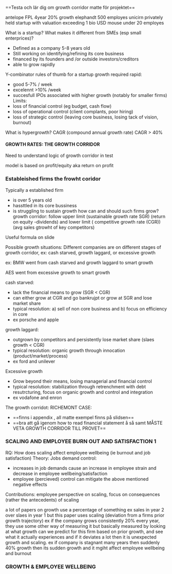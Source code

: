 
==Testa och lär dig om growth corridor matte för projektet==

antelope FPL 4year 20% growth
elephandt 500 employes
unicirn privately held startup with valuation exceeding 1 bio USD
mouse under 20 employes

What is a startup? What makes it different from SMEs (esp small enterprices)?
- Defined as a company 5-8 years old
- Still working on identifying/refining its core business
- financed by its founders and /or outside investors/creditors
- able to grow rapidly

Y-combinator rules of thumb for a startup growth required rapid:
- good 5-7% / week
- excelennt >10% /week
- succesfull IPOs associated with higher growth (notably for smaller firms)
Limits:
- loss of financial control (eg budget, cash flow)
- loss of operational control (client complants, poor hiring)
- loss of strategic control (leaving core business, losing tack of vision, burnout)

What is hypergrowth? CAGR (compound annual growth rate)
CAGR > 40%


#### GROWTH RATES: THE GROWTH CORRIDOR
Need to understand logic of growth corridor in test


model is based on profit/equity aka return on profit

### Estableished firms the frowht coridor

Typically a established firm
- is over 5 years old
- hassttled in its core bussiness
- is struggling to sustain growth
how can and should such firms grow?
growth corridor: follow upper limit (sustainable growth rate SGR) (return on equity -dividends) and lower limit ( competitive growth rate (CGR)) (avg sales gtrowht of key competitors)

Useful formula on slide

Possible growth situations:
Different companies are on different stages of growth corridor, ex: cash starved, growth laggard, or excessive growth

ex: BMW went from cash starved and growth laggard to smart growth

AES went from excessive growth to smart growth

cash starved:
- lack the financial means to grow (SGR < CGR)
- can either grow at CGR and go bankrujpt or grow at SGR and lose market share
- typical resolution: a) sell of non core business and b) focus on efficiency in core
- ex porsche and apple

growth laggard:
- outgrown by competitors and persistently lose market share (slaes growth < CGR)
- typical resolution: organic growth through innocation (product/market/process)
- ex ford and unilever

Excessive growth
- Grow beyond their means, losing managerial and financial control
- typical resolution: stabilization through retrenchment with debt resutrcturing, focus on organic growth and control and integration
- ex vodafone and enron

The growth corridot: RICHEMONT CASE:
- ==finns i appendix , all matte exempel finns på slidsen==
- ==bra att gå igenom how to read financial statement å så samt MÅSTE VETA GROWTH CORRIDOR TILL PROVET==

### SCALING AND EMPLOYEE BURN OUT AND SATISFACTION 1

RQ: How does scaling affect employee wellbeing (ie burnout and job satisfaction)
Theory: Jobs demand control:
- increases in job demands cause an increase in employee strain and decrease in employee wellbeing/satisfaction
- employee (percieved) control can mitigate the above mentioned negative effects

Contributions: employee perspective on scaling, focus on consequences (rather the antecedents) of scaling

a lot of papers on growth use a percentage of something ex sales in year 2 over slaes in year 1 
but this paper uses scaling (deviation from a firms prior growth trajectory) ex if the company grows consistently 20% every year, they use some other way of measuring it but basically measured by looking at what growth can we predict for this firm based on prior growth, and see what it actually experiences and if it deviates a lot then it is unexpected growth and scaling. ex if company is stagnant many years then suddenly 40% growth then its sudden growth and it mgiht affect employee wellbeing and burnout

### GROWTH & EMPLOYEE WELLBEING
